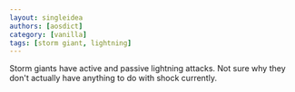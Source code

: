 ```yaml
---
layout: singleidea
authors: [aosdict]
category: [vanilla]
tags: [storm giant, lightning]
---
```

Storm giants have active and passive lightning attacks. Not sure why they don't actually have anything to do with shock currently.
